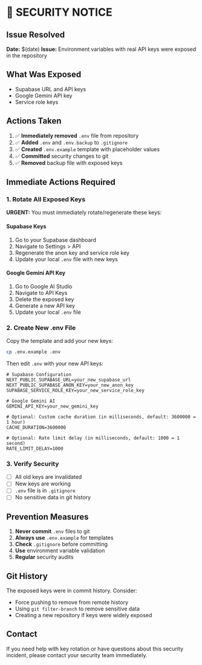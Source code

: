 # 🚨 SECURITY NOTICE

## Issue Resolved
**Date:** $(date)
**Issue:** Environment variables with real API keys were exposed in the repository

## What Was Exposed
- Supabase URL and API keys
- Google Gemini API key
- Service role keys

## Actions Taken
1. ✅ **Immediately removed** `.env` file from repository
2. ✅ **Added** `.env` and `.env.backup` to `.gitignore`
3. ✅ **Created** `.env.example` template with placeholder values
4. ✅ **Committed** security changes to git
5. ✅ **Removed** backup file with exposed keys

## Immediate Actions Required

### 1. Rotate All Exposed Keys
**URGENT:** You must immediately rotate/regenerate these keys:

#### Supabase Keys
1. Go to your Supabase dashboard
2. Navigate to Settings > API
3. Regenerate the anon key and service role key
4. Update your local `.env` file with new keys

#### Google Gemini API Key
1. Go to Google AI Studio
2. Navigate to API Keys
3. Delete the exposed key
4. Generate a new API key
5. Update your local `.env` file

### 2. Create New .env File
Copy the template and add your new keys:

```bash
cp .env.example .env
```

Then edit `.env` with your new API keys:

```env
# Supabase Configuration
NEXT_PUBLIC_SUPABASE_URL=your_new_supabase_url
NEXT_PUBLIC_SUPABASE_ANON_KEY=your_new_anon_key
SUPABASE_SERVICE_ROLE_KEY=your_new_service_role_key

# Google Gemini AI
GEMINI_API_KEY=your_new_gemini_key

# Optional: Custom cache duration (in milliseconds, default: 3600000 = 1 hour)
CACHE_DURATION=3600000

# Optional: Rate limit delay (in milliseconds, default: 1000 = 1 second)
RATE_LIMIT_DELAY=1000
```

### 3. Verify Security
- [ ] All old keys are invalidated
- [ ] New keys are working
- [ ] `.env` file is in `.gitignore`
- [ ] No sensitive data in git history

## Prevention Measures
1. **Never commit** `.env` files to git
2. **Always use** `.env.example` for templates
3. **Check** `.gitignore` before committing
4. **Use** environment variable validation
5. **Regular** security audits

## Git History
The exposed keys were in commit history. Consider:
- Force pushing to remove from remote history
- Using `git filter-branch` to remove sensitive data
- Creating a new repository if keys were widely exposed

## Contact
If you need help with key rotation or have questions about this security incident, please contact your security team immediately.
